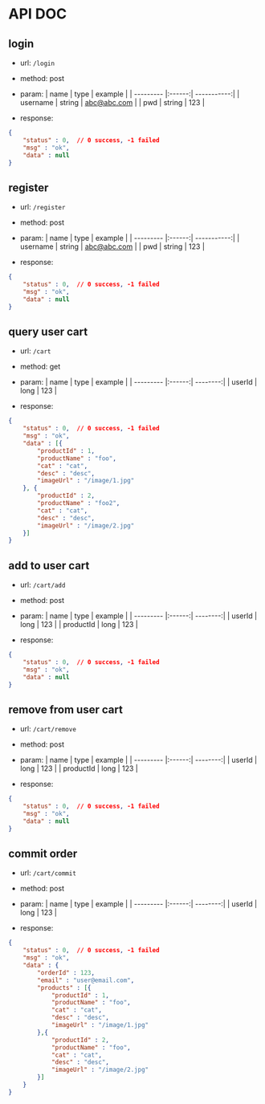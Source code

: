 # API DOC
## login
* url: `/login`
* method: post
* param:
| name      | type   | example     |
| --------- |:------:| -----------:|
| username  | string | abc@abc.com |
| pwd       | string |   123       |

* response:
```json
{
    "status" : 0,  // 0 success, -1 failed
    "msg" : "ok",
    "data" : null
}
```

## register
* url: `/register`
* method: post
* param:
| name      | type   | example     |
| --------- |:------:| -----------:|
| username  | string | abc@abc.com |
| pwd       | string |   123       |

* response:
```json
{
    "status" : 0,  // 0 success, -1 failed
    "msg" : "ok",
    "data" : null
}
```

## query user cart
* url: `/cart`
* method: get
* param:
| name      | type   | example  |
| --------- |:------:| --------:|
| userId    | long   | 123      |

* response:
```json
{
    "status" : 0,  // 0 success, -1 failed
    "msg" : "ok",
    "data" : [{
        "productId" : 1,
        "productName" : "foo",
        "cat" : "cat",
        "desc" : "desc",
        "imageUrl" : "/image/1.jpg"
    }, {
        "productId" : 2,
        "productName" : "foo2",
        "cat" : "cat",
        "desc" : "desc",
        "imageUrl" : "/image/2.jpg"
    }]
}
```

## add to user cart
* url: `/cart/add`
* method: post
* param:
| name      | type   | example  |
| --------- |:------:| --------:|
| userId    | long   | 123      |
| productId | long   | 123      |

* response:
```json
{
    "status" : 0,  // 0 success, -1 failed
    "msg" : "ok",
    "data" : null
}
```

## remove from user cart
* url: `/cart/remove`
* method: post
* param:
| name      | type   | example  |
| --------- |:------:| --------:|
| userId    | long   | 123      |
| productId | long   | 123      |

* response:
```json
{
    "status" : 0,  // 0 success, -1 failed
    "msg" : "ok",
    "data" : null
}
```

## commit order
* url: `/cart/commit`
* method: post
* param:
| name      | type   | example  |
| --------- |:------:| --------:|
| userId    | long   | 123      |

* response:
```json
{
    "status" : 0,  // 0 success, -1 failed
    "msg" : "ok",
    "data" : {
        "orderId" : 123,
        "email" : "user@email.com",
        "products" : [{
            "productId" : 1,
            "productName" : "foo",
            "cat" : "cat",
            "desc" : "desc",
            "imageUrl" : "/image/1.jpg"
        },{
            "productId" : 2,
            "productName" : "foo",
            "cat" : "cat",
            "desc" : "desc",
            "imageUrl" : "/image/2.jpg"
        }]
    }
}
```
